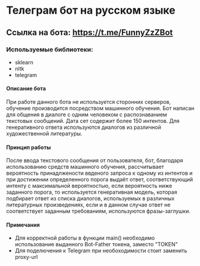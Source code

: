 # Телеграм бот на русском языке
## Ссылка на бота: https://t.me/FunnyZzZBot 
### Используемые библиотеки:
* sklearn
* nltk
* telegram
#### Описание бота
При работе данного бота не используется сторонних серверов, обучение производится посредством машинного обучения. 
Бот написан для общения в диалоге с одним человеком с распознаванием текстовых сообщений. Дата сет содержит более 150 интентов. 
Для генеративного ответа используются диалогов из различной художественной литературы. 
#### Принцип работы
После ввода текстового сообщения от пользователя, бот, благодаря использованию средств машинного обучения, рассчитывает вероятность принадлжености
ввденого запроса к одному из интентов и при достижении определенного порога выдаёт ответ, соответствующий интенту с максимальной вероятностью, 
если вероятность ниже заданного порога, то используется генеративная модель, которая подбирает ответ из списка диалогов, используемых в различных
литературных произведениях, если и в данном случае ответ не соответствует заданным требованиям, используются фразы-заглушки.
#### Примечания
* Для корректной работы в функции main() необходимо использование выданного  Bot-Father токена, заместо "TOKEN"
* Для поделючения к Telegram при необоходимости стоит заменить proxy-url






